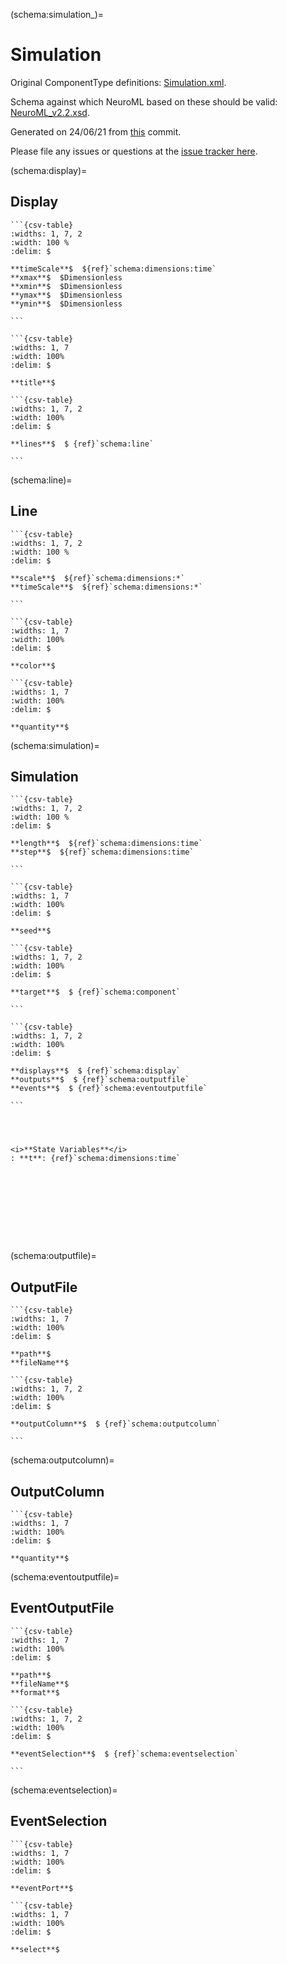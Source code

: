 
(schema:simulation_)=
# Simulation



Original ComponentType definitions: [Simulation.xml](https://github.com/NeuroML/NeuroML2/blob/documentation_update/NeuroML2CoreTypes//Simulation.xml).

Schema against which NeuroML based on these should be valid: [NeuroML_v2.2.xsd](https://github.com/NeuroML/NeuroML2/tree/documentation_update/Schemas/NeuroML2/NeuroML_v2.2.xsd).

Generated on 24/06/21 from [this](https://github.com/NeuroML/NeuroML2/commit/df98ff09e9b4a38073d8e73c0bd465bbb9acd05a) commit.

Please file any issues or questions at the [issue tracker here](https://github.com/NeuroML/NeuroML2/issues).

(schema:display)=

## Display




<i></i>



````{tabbed} Parameters
```{csv-table}
:widths: 1, 7, 2
:width: 100 %
:delim: $

**timeScale**$  ${ref}`schema:dimensions:time`
**xmax**$  $Dimensionless
**xmin**$  $Dimensionless
**ymax**$  $Dimensionless
**ymin**$  $Dimensionless

```
````

````{tabbed} Text fields
```{csv-table}
:widths: 1, 7
:width: 100%
:delim: $

**title**$ 

````

````{tabbed} Children list
```{csv-table}
:widths: 1, 7, 2
:width: 100%
:delim: $

**lines**$  $ {ref}`schema:line`

```
````

(schema:line)=

## Line




<i></i>



````{tabbed} Parameters
```{csv-table}
:widths: 1, 7, 2
:width: 100 %
:delim: $

**scale**$  ${ref}`schema:dimensions:*`
**timeScale**$  ${ref}`schema:dimensions:*`

```
````

````{tabbed} Text fields
```{csv-table}
:widths: 1, 7
:width: 100%
:delim: $

**color**$ 

````

````{tabbed} Paths
```{csv-table}
:widths: 1, 7
:width: 100%
:delim: $

**quantity**$ 

````

(schema:simulation)=

## Simulation




<i></i>



````{tabbed} Parameters
```{csv-table}
:widths: 1, 7, 2
:width: 100 %
:delim: $

**length**$  ${ref}`schema:dimensions:time`
**step**$  ${ref}`schema:dimensions:time`

```
````

````{tabbed} Text fields
```{csv-table}
:widths: 1, 7
:width: 100%
:delim: $

**seed**$ 

````

````{tabbed} Component References
```{csv-table}
:widths: 1, 7, 2
:width: 100%
:delim: $

**target**$  $ {ref}`schema:component`

```
````

````{tabbed} Children list
```{csv-table}
:widths: 1, 7, 2
:width: 100%
:delim: $

**displays**$  $ {ref}`schema:display`
**outputs**$  $ {ref}`schema:outputfile`
**events**$  $ {ref}`schema:eventoutputfile`

```
````

````{tabbed} Dynamics



<i>**State Variables**</i>
: **t**: {ref}`schema:dimensions:time` 










````

(schema:outputfile)=

## OutputFile




<i></i>



````{tabbed} Text fields
```{csv-table}
:widths: 1, 7
:width: 100%
:delim: $

**path**$ 
**fileName**$ 

````

````{tabbed} Children list
```{csv-table}
:widths: 1, 7, 2
:width: 100%
:delim: $

**outputColumn**$  $ {ref}`schema:outputcolumn`

```
````

(schema:outputcolumn)=

## OutputColumn




<i></i>



````{tabbed} Paths
```{csv-table}
:widths: 1, 7
:width: 100%
:delim: $

**quantity**$ 

````

(schema:eventoutputfile)=

## EventOutputFile




<i></i>



````{tabbed} Text fields
```{csv-table}
:widths: 1, 7
:width: 100%
:delim: $

**path**$ 
**fileName**$ 
**format**$ 

````

````{tabbed} Children list
```{csv-table}
:widths: 1, 7, 2
:width: 100%
:delim: $

**eventSelection**$  $ {ref}`schema:eventselection`

```
````

(schema:eventselection)=

## EventSelection




<i></i>



````{tabbed} Text fields
```{csv-table}
:widths: 1, 7
:width: 100%
:delim: $

**eventPort**$ 

````

````{tabbed} Paths
```{csv-table}
:widths: 1, 7
:width: 100%
:delim: $

**select**$ 

````
